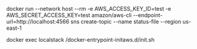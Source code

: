 docker run --network host --rm -e AWS_ACCESS_KEY_ID=test -e AWS_SECRET_ACCESS_KEY=test amazon/aws-cli --endpoint-url=http://localhost:4566 sns create-topic --name status-file --region us-east-1

docker exec localstack /docker-entrypoint-initaws.d/init.sh